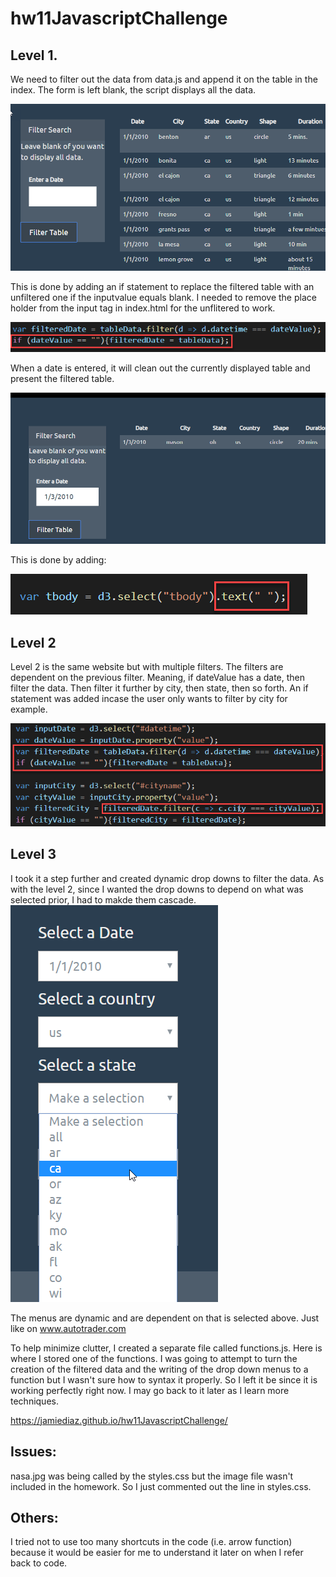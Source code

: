 # hw11JavascriptChallenge

## Level 1.  

We need to filter out the data from data.js and append it on the table in the index.  The form is left blank, the script displays all the data. 

![](UFO-level-1/static/images/no_filter.png)

This is done by adding an if statement to replace the filtered table with an unfiltered one if the inputvalue equals blank. 
I needed to remove the place holder from the input tag in index.html for the unflitered to work. 

![](UFO-level-1/static/images/clear_filter.png)

When a date is entered, it will clean out the currently displayed table and present the filtered table. 

![](UFO-level-1/static/images/filtered.png)

This is done by adding:  

![](UFO-level-1/static/images/clear.png)


## Level 2

Level 2 is the same website but with multiple filters.  The filters are dependent on the previous filter.  Meaning, if dateValue has a date, then filter the data.  Then filter it further by city, then state, then so forth.  An if statement was added incase the user only wants to filter by city for example.  

![](UFO-level-2/static/images/filter_a_filter.png)

## Level 3

I took it a step further and created dynamic drop downs to filter the data.  As with the level 2, since I wanted the drop downs to depend on what was selected prior, I had to makde them cascade.  
![](UFO-level-3/static/images/dropdown.png)

The menus are dynamic and are dependent on that is selected above.  Just like on www.autotrader.com 

To help minimize clutter, I created a separate file called functions.js.  Here is where I stored one of the functions.  I was going to attempt to turn the creation of the filtered data and the writing of the drop down menus to a function but I wasn't sure how to syntax it properly.  So I left it be since it is working perfectly right now.  I may go back to it later as I learn more techniques. 

https://jamiediaz.github.io/hw11JavascriptChallenge/

## Issues: 
nasa.jpg was being called by the styles.css but the image file wasn't included in the homework.  So I just commented out the line in styles.css.  

## Others:

I tried not to use too many shortcuts in the code (i.e. arrow function) because it would be easier for me to understand it later on when I refer back to code.  
